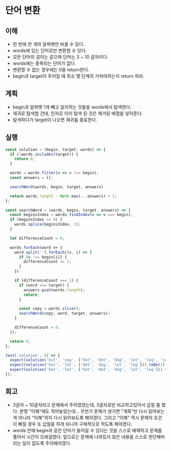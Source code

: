 # 단어 변환

## 이해

- 한 번에 한 개의 알파벳만 바꿀 수 있다.
- words에 있는 단어로만 변환할 수 있다.
- 모든 단어의 길이는 같으며 단어는 3 ~ 10 글자이다.
- words에는 중복되는 단어가 없다.
- 변환할 수 없는 경우에는 0을 return한다.
- begin과 target이 주어질 때 최소 몇 단계의 거처야하는지 return 하라.

## 계획

- begin과 알파벳 1개 빼고 일치하는 것들을 words에서 탐색한다.
- 재귀로 탐색할 건데, 인자로 이미 탐색 된 것은 제거된 배열을 넣어준다.
- 탐색하다가 target이 나오면 재귀를 종료한다.

## 실행

```javascript
const solution = (begin, target, words) => {
  if (!words.includes(target)) {
    return 0;
  }

  words = words.filter(v => v !== begin);
  const answers = [];

  searchWord(words, begin, target, answers)

  return words.length - Math.max(...answers) + 1;
};

const searchWord = (words, begin, target, answers) => {
  const beginsIndex = words.findIndex(v => v === begin);
  if (beginsIndex >= 0) {
    words.splice(beginsIndex, 1);
  }

  let differenceCount = 0;

  words.forEach(word => {
    word.split('').forEach((v, i) => {
      if (v !== begin[i]) {
        differenceCount += 1;
      }
    })

    if (differenceCount === 1) {
      if (word === target) {
        answers.push(words.length);
        return;
      }

      const copy = words.slice();
      searchWord(copy, word, target, answers);
    }

    differenceCount = 0;
  });

  return 0;
};

test('solution', () => {
  expect(solution('hit', 'cog', ['hot', 'dot', 'dog', 'lot', 'log', 'cog'])).toBe(4);
  expect(solution('hot', 'lot', ['dot', 'dog', 'lot', 'log'])).toBe(1);
  expect(solution('hot', 'lot', ['hot', 'dot', 'dog', 'lot', 'log'])).toBe(1);
});
```

## 회고

- 3글자 ~ 10글자라고 문제에서 주어졌었는데, 3글자로만 비교하고있어서 삽질 좀 했다. 분명 "이해"에도 적어놓았는데... 무언가 문제가 생기면 "계획"만 다시 읽어보는 게 아니라 "이해"까지 다시 읽어보도록 해야겠다. 그리고 "이해" 역시 문제의 조건이 빠질 경우 또 삽질을 하게 되니까 구체적으로 적도록 해야겠다.
- words 안에 begin과 같은 단어가 들어갈 수 있다는 것을 스스로 배제하고 문제를 풀어서 시간이 오래걸렸다. 앞으로는 문제에 나와있지 않은 내용을 스스로 판단해버리는 일이 없도록 주의해야겠다.
